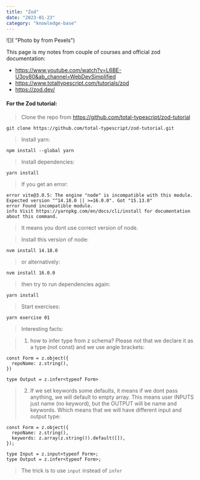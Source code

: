 ```yaml
---
title: "Zod"
date: "2023-01-23"
category: "knowledge-base"
---
```


![]( "Photo by from Pexels")

This page is my notes from couple of courses and official zod documentation:

- https://www.youtube.com/watch?v=L6BE-U3oy80&ab_channel=WebDevSimplified
- https://www.totaltypescript.com/tutorials/zod
- https://zod.dev/

<h4>For the Zod tutorial:</h4>

> Clone the repo from https://github.com/total-typescript/zod-tutorial

```
git clone https://github.com/total-typescript/zod-tutorial.git
```

> Install yarn:

```
npm install --global yarn
```

> Install dependencies:

```
yarn install
```

> If you get an error:

```
error vite@3.0.5: The engine "node" is incompatible with this module. Expected version "^14.18.0 || >=16.0.0". Got "15.13.0"
error Found incompatible module.
info Visit https://yarnpkg.com/en/docs/cli/install for documentation about this command.
```

> It means you dont use correct version of node.

> Install this version of node:

```
nvm install 14.18.0
```

> or alternatively:

```
nvm install 16.0.0
```

> then try to run dependencies again:

```
yarn install
```

> Start exercises:

```
yarn exercise 01

```

> Interesting facts:

> 1. how to infer type from z schema? Please not that we declare it as a type (not const) and we use angle brackets:

```
const Form = z.object({
  repoName: z.string(),
})

type Output = z.infer<typeof Form>
```

> 2. If we set keywords some defaults, it means if we dont pass anything, we will default to empty array. This means user INPUTS just name (no keyword), but the OUTPUT will be name and keywords. Which means that we will have different input and output type:

```
const Form = z.object({
  repoName: z.string(),
  keywords: z.array(z.string()).default([]),
});

type Input = z.input<typeof Form>;
type Output = z.infer<typeof Form>;
```

> The trick is to use `input` instead of `infer`
